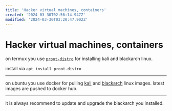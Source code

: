 ```yaml
---
title: 'Hacker virtual machines, containers'
created: '2024-03-30T02:56:14.947Z'
modified: '2024-03-30T03:20:47.902Z'
---
```


# Hacker virtual machines, containers

on termux you use [`proot-distro`](https://github.com/termux/proot-distro) for installing kali and blackarch linux.

install via  `apt install proot-distro`

---

on ubuntu you use docker for pulling [kali](https://www.kali.org/docs/containers/official-kalilinux-docker-images/) and [blackarch](https://github.com/BlackArch/blackarch-docker) linux images. latest images are pushed to docker hub.

---

it is always recommend to update and upgrade the blackarch you installed.
